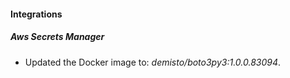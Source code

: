 #### Integrations
##### Aws Secrets Manager
- Updated the Docker image to: *demisto/boto3py3:1.0.0.83094*.
